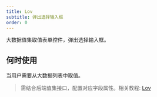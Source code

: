 ```yaml
---
title: Lov
subtitle: 弹出选择输入框
order: 0
---
```


大数据值集取值表单控件，弹出选择输入框。

## 何时使用

当用户需要从大数据列表中取值。

> 需结合后端值集接口，配置对应字段属性。相关教程: [Lov](/zh/tutorials/lov)
